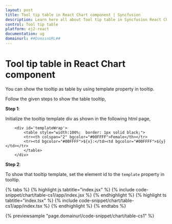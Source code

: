 ```yaml
---
layout: post
title: Tool tip table in React Chart component | Syncfusion
description: Learn here all about Tool tip table in Syncfusion React Chart component of Syncfusion Essential JS 2 and more.
control: Tool tip table 
platform: ej2-react
documentation: ug
domainurl: ##DomainURL##
---
```


# Tool tip table in React Chart component

You can show the tooltip as table by using template property in tooltip.

Follow the given steps to show the table tooltip,

**Step 1**:

Initialize the tooltip template div as shown in the following html page,

```
    <div id='templateWrap'>
        <table style="width:100%;  border: 1px solid black;">
        <tr><th colspan="2" bgcolor="#00FFFF">Female</th></tr>
        <tr><td bgcolor="#00FFFF">${x}:</td><td bgcolor="#00FFFF">${y}</td></tr>
        </table>
    </div>

```

**Step 2**:

To show that tooltip template, set the element id to the `template` property in tooltip.

{% tabs %}
{% highlight js tabtitle="index.jsx" %}
{% include code-snippet/chart/table-cs1/app/index.jsx %}
{% endhighlight %}
{% highlight ts tabtitle="index.tsx" %}
{% include code-snippet/chart/table-cs1/app/index.tsx %}
{% endhighlight %}
{% endtabs %}

 {% previewsample "page.domainurl/code-snippet/chart/table-cs1" %}